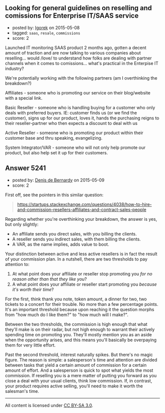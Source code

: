 ## Looking for general guidelines on reselling and comissions for Enterprise IT/SAAS service

- posted by: [Igorek](https://stackexchange.com/users/215022/igorek) on 2015-05-08
- tagged: `saas`, `resale`, `commissions`
- score: 2

Launched IT monitoring SAAS product 2 months ago, gotten a decent amount of traction and are now talking to various companies about reselling... would /love/ to understand how folks are dealing with partner channels when it comes to comissions... what's practical in the Enterpise IT industry?

We're potentially working with the following partners (am I overthinking the breakdown?)

Affiliates - someone who is promoting our service on their blog/website with a special link.

Basic Reseller - someone who is handling buying for a customer who only deals with preferred buyers.  IE: customer finds us (or we find the customer), signs up for our product, loves it, hands the purchasing reigns to their reseller-partner who then expects a discount to deal with us

Active Reseller - someone who is promoting our product within their customer base and thru speaking, evangelizing.

System Integrator/VAR - someone who will not only help promote our product, but also help set it up for their customers.


## Answer 5241

- posted by: [Denis de Bernardy](https://stackexchange.com/users/182468/denis-de-bernardy) on 2015-05-09
- score: 2

First off, see the pointers in this similar question:

> https://startups.stackexchange.com/questions/4038/how-to-hire-and-commission-resellers-affiliates-and-contract-sales-people

Regarding whether you're overthinking your breakdown, the answer is yes, but only slightly:

- An affiliate sends you direct sales, with you billing the clients.
- A reseller sends you indirect sales, with them billing the clients.
- A VAR, as the name implies, adds value to boot.

Your distinction between active and less active resellers is in fact the result of your commission plan. In a nutshell, there are two thresholds to pay attention to:

1. At what point does your affiliate or reseller stop promoting you *for no reason other than that they like you*?
2. A what point does your affiliate or reseller start promoting you *because it's worth their time*?

For the first, think thank you note, token amount, a dinner for two, two tickets to a concert for their trouble. No more than a few percentage points. It's an important threshold because upon reaching it the question morphs from "how much do I like them?" to "how much will I make?".

Between the two thresholds, the commission is high enough that what they'll make is on their radar, but not high enough to warrant their actively spending time on promoting you. They'll mostly mention you as an aside when the opportunity arises, and this means you'll basically be overpaying them for very little effort.

Past the second threshold, interest naturally spikes. But there's no magic figure. The reason is simple: a salesperson's time and attention are divided between tasks that yield a certain amount of commission for a certain amount of effort. And a salesperson is quick to spot what yields the most commission. If reselling you is a mere matter of putting you forward as you close a deal with your usual clients, think low commission. If, in contrast, your product requires active selling, you'll need to make it worth the salesman's time.



---

All content is licensed under [CC BY-SA 3.0](https://creativecommons.org/licenses/by-sa/3.0/).
